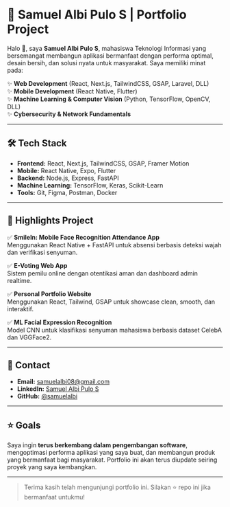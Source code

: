 # 🚀 Samuel Albi Pulo S | Portfolio Project

Halo 👋, saya **Samuel Albi Pulo S**, mahasiswa Teknologi Informasi yang bersemangat membangun aplikasi bermanfaat dengan performa optimal, desain bersih, dan solusi nyata untuk masyarakat. Saya memiliki minat pada:

✨ **Web Development** (React, Next.js, TailwindCSS, GSAP, Laravel, DLL)  
✨ **Mobile Development** (React Native, Flutter)  
✨ **Machine Learning & Computer Vision** (Python, TensorFlow, OpenCV, DLL)  
✨ **Cybersecurity & Network Fundamentals**  

---

## 🛠️ Tech Stack

- **Frontend:** React, Next.js, TailwindCSS, GSAP, Framer Motion
- **Mobile:** React Native, Expo, Flutter
- **Backend:** Node.js, Express, FastAPI
- **Machine Learning:** TensorFlow, Keras, Scikit-Learn
- **Tools:** Git, Figma, Postman, Docker

---

## 🎯 Highlights Project

✅ **SmileIn: Mobile Face Recognition Attendance App**  
Menggunakan React Native + FastAPI untuk absensi berbasis deteksi wajah dan verifikasi senyuman.

✅ **E-Voting Web App**  
Sistem pemilu online dengan otentikasi aman dan dashboard admin realtime.

✅ **Personal Portfolio Website**  
Menggunakan React, Tailwind, GSAP untuk showcase clean, smooth, dan interaktif.

✅ **ML Facial Expression Recognition**  
Model CNN untuk klasifikasi senyuman mahasiswa berbasis dataset CelebA dan VGGFace2.

---

## 📩 Contact

- **Email:** samuelalbi08@gmail.com
- **LinkedIn:** [Samuel Albi Pulo S](https://www.linkedin.com/in/samuel-albi-pulo-s-084392272/)
- **GitHub:** [@samuelalbi](https://github.com/samuelsibarani11)

---

## ⭐ Goals

Saya ingin **terus berkembang dalam pengembangan software**, mengoptimasi performa aplikasi yang saya buat, dan membangun produk yang bermanfaat bagi masyarakat. Portfolio ini akan terus diupdate seiring proyek yang saya kembangkan.

---

> Terima kasih telah mengunjungi portfolio ini. Silakan ⭐ repo ini jika bermanfaat untukmu!

